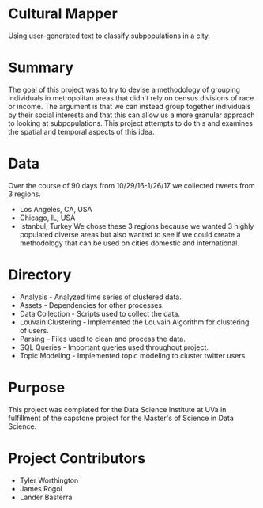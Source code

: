 # Cultural Mapper
Using user-generated text to classify subpopulations in a city.

# Summary
The goal of this project was to try to devise a methodology of grouping individuals in metropolitan areas that didn't rely on census divisions of race or income. The argument is that we can instead group together individuals by their social interests and that this can allow us a more granular approach to looking at subpopulations. This project attempts to do this and examines the spatial and temporal aspects of this idea.

# Data
Over the course of 90 days from 10/29/16-1/26/17 we collected tweets from 3 regions.
* Los Angeles, CA, USA
* Chicago, IL, USA
* Istanbul, Turkey
We chose these 3 regions because we wanted 3 highly populated diverse areas but also wanted to see if we could create a methodology that can be used on cities domestic and international.

# Directory
* Analysis - Analyzed time series of clustered data.
* Assets - Dependencies for other processes.
* Data Collection - Scripts used to collect the data.
* Louvain Clustering - Implemented the Louvain Algorithm for clustering of users.
* Parsing - Files used to clean and process the data.
* SQL Queries - Important queries used throughout project.
* Topic Modeling - Implemented topic modeling to cluster twitter users.



# Purpose
This project was completed for the Data Science Institute at UVa in fulfillment of the capstone project for the Master's of Science in Data Science.  

# Project Contributors
* Tyler Worthington
* James Rogol
* Lander Basterra
